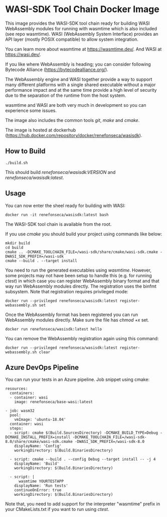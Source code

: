# WASI-SDK Tool Chain Docker Image

This image provides the WASI-SDK tool chain ready for building WASI WebAssembly modules for running with wasmtime which is also included (see repo wasmtime). WASI (WebAssembly System Interface) provides an API layer (mostly POSIX compatible) to allow system integration.

You can learn more about wasmtime at https://wasmtime.dev/. And WASI at https://wasi.dev/.

If you like where WebAssembly is heading; you can consider following Bytecode Alliance (https://bytecodealliance.org/).

The WebAssembly engine and WASI together provide a way to support many different platforms with a single shared executable without a major performance impact and at the same time provide a high level of security due to the separation of the runtime from the host system.

wasmtime and WASI are both very much in development so you can experience some issues.

The image also includes the common tools *git*, *make* and *cmake*.

The image is hosted at dockerhub (https://hub.docker.com/repository/docker/renefonseca/wasisdk).

## How to Build

```
./build.sh
```

This should build *renefonseca/wasisdk:VERSION* and *renefonseca/wasisdk:latest*.

## Usage

You can now enter the sheel ready for building with WASI:
```
docker run -it renefonseca/wasisdk:latest bash
```

The WASI-SDK tool chain is available from the root.

If you use *cmake* you should build your project using commands like below:
```
mkdir build
cd build
cmake .. -DCMAKE_TOOLCHAIN_FILE=/wasi-sdk/share/cmake/wasi-sdk.cmake -DWASI_SDK_PREFIX=/wasi-sdk
cmake --build . --target install
```

You need to run the generated executables using *wasmtime*. However, some projects may not have been setup to handle this (e.g. for running *ctest*) in which case you can register WebAssembly binary format and that way run WebAssembly modules directly. The registration uses the binfmt subsystem. Note that registration requires privileged mode:
```
docker run --privileged renefonseca/wasisdk:latest register-webassembly.sh set
```

Once the WebAssembly format has been registered you can run WebAssembly modules directly. Make sure the file has *chmod +x* set.
```
docker run renefonseca/wasisdk:latest hello
```

You can remove the WebAssembly registration again using this command:
```
docker run --privileged renefonseca/wasisdk:latest register-webassembly.sh clear
```

## Azure DevOps Pipeline

You can run your tests in an Azure pipeline. Job snippet using cmake:

```
resources:
  containers:
  - container: wasi
    image: renefonseca/base-wasi:latest

- job: wasm32
  pool:
    vmImage: 'ubuntu-18.04'
  container: wasi
  steps:
  - script: cmake $(Build.SourcesDirectory) -DCMAKE_BUILD_TYPE=Debug -DCMAKE_INSTALL_PREFIX=install -DCMAKE_TOOLCHAIN_FILE=/wasi-sdk-8.0/share/cmake/wasi-sdk.cmake -DWASI_SDK_PREFIX=/wasi-sdk-8.0
    displayName: 'Config'
    workingDirectory: $(Build.BinariesDirectory)

  - script: cmake --build . --config Debug --target install -- -j 4
    displayName: 'Build'
    workingDirectory: $(Build.BinariesDirectory)

  - script: |
      wasmtime YOURTESTAPP
    displayName: 'Run tests'
    continueOnError: true
    workingDirectory: $(Build.BinariesDirectory)
```

Note that, you need to add support for the interpreter "wasmtime" prefix in your CMakeLists.txt if you want to run using *ctest*.
